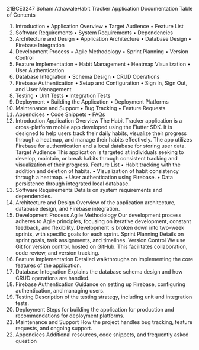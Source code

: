 21BCE3247   Soham AthawaleHabit Tracker Application Documentation
Table of Contents
1. Introduction
• Application Overview
• Target Audience
• Feature List
2. Software Requirements
• System Requirements
• Dependencies
3. Architecture and Design
• Application Architecture
• Database Design
• Firebase Integration
4. Development Process
• Agile Methodology
• Sprint Planning
• Version Control
5. Feature Implementation
• Habit Management
• Heatmap Visualization
• User Authentication
6. Database Integration
• Schema Design
• CRUD Operations
7. Firebase Authentication
• Setup and Configuration
• Sign In, Sign Out, and User Management
8. Testing
• Unit Tests
• Integration Tests
9. Deployment
• Building the Application
• Deployment Platforms
10. Maintenance and Support
• Bug Tracking
• Feature Requests
11. Appendices
• Code Snippets
• FAQs
1. Introduction
Application Overview
The Habit Tracker application is a cross-platform mobile app developed
using the Flutter SDK. It is designed to help users track their daily habits,
visualize their progress through a heatmap, and manage their habits
effectively. The app utilizes Firebase for authentication and a local
database for storing user data.
Target Audience
This application is targeted at individuals seeking to develop, maintain, or
break habits through consistent tracking and visualization of their
progress.
Feature List
• Habit tracking with the addition and deletion of habits.
• Visualization of habit consistency through a heatmap.
• User authentication using Firebase.
• Data persistence through integrated local database.
2. Software Requirements
Details on system requirements and dependencies.
3. Architecture and Design
Overview of the application architecture, database design, and Firebase
integration.
4. Development Process
Agile Methodology
Our development process adheres to Agile principles, focusing on iterative
development, constant feedback, and flexibility. Development is broken
down into two-week sprints, with specific goals for each sprint.
Sprint Planning
Details on sprint goals, task assignments, and timelines.
Version Control
We use Git for version control, hosted on GitHub. This facilitates
collaboration, code review, and version tracking.
5. Feature Implementation
Detailed walkthroughs on implementing the core features of the
application.
6. Database Integration
Explains the database schema design and how CRUD operations are
handled.
7. Firebase Authentication
Guidance on setting up Firebase, configuring authentication, and
managing users.
8. Testing
Description of the testing strategy, including unit and integration tests.
9. Deployment
Steps for building the application for production and recommendations for
deployment platforms.
10. Maintenance and Support
How the project handles bug tracking, feature requests, and ongoing
support.
11. Appendices
Additional resources, code snippets, and frequently asked question
